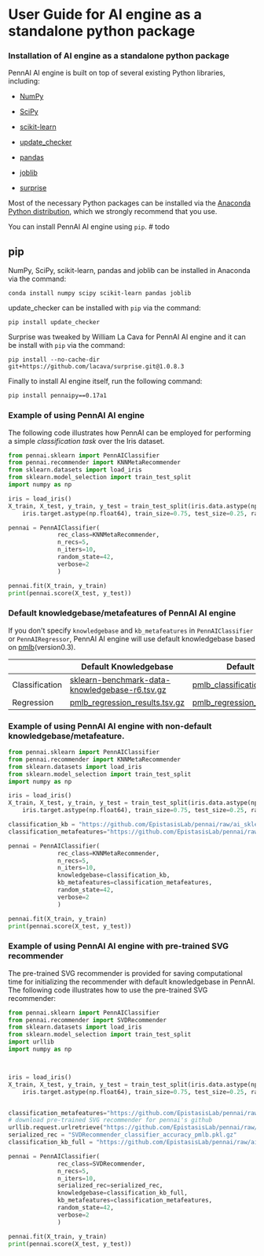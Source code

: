 #  User Guide for AI engine as a standalone python package

### Installation of AI engine as a standalone python package ###
PennAI AI engine is built on top of several existing Python libraries, including:

* [NumPy](http://www.numpy.org/)

* [SciPy](https://www.scipy.org/)

* [scikit-learn](http://www.scikit-learn.org/)

* [update_checker](https://github.com/bboe/update_checker)

* [pandas](http://pandas.pydata.org)

* [joblib](https://joblib.readthedocs.io/en/latest/)

* [surprise](http://surpriselib.com/)


Most of the necessary Python packages can be installed via the [Anaconda Python distribution](https://www.continuum.io/downloads), which we strongly recommend that you use.

You can install PennAI AI engine using `pip`. # todo
## pip

NumPy, SciPy, scikit-learn, pandas and joblib can be installed in Anaconda via the command:

```Shell
conda install numpy scipy scikit-learn pandas joblib
```

update_checker can be installed with `pip` via the command:

```Shell
pip install update_checker
```

Surprise was tweaked by William La Cava for PennAI AI engine and it can be install with `pip` via the command:

```Shell
pip install --no-cache-dir git+https://github.com/lacava/surprise.git@1.0.8.3
```

Finally to install AI engine itself, run the following command:

```Shell
pip install pennaipy==0.17a1
```

### Example of using PennAI AI engine ###

The following code illustrates how PennAI can be employed for performing a simple _classification task_ over the Iris dataset.

```Python
from pennai.sklearn import PennAIClassifier
from pennai.recommender import KNNMetaRecommender
from sklearn.datasets import load_iris
from sklearn.model_selection import train_test_split
import numpy as np

iris = load_iris()
X_train, X_test, y_train, y_test = train_test_split(iris.data.astype(np.float64),
    iris.target.astype(np.float64), train_size=0.75, test_size=0.25, random_state=42)

pennai = PennAIClassifier(
              rec_class=KNNMetaRecommender,
              n_recs=5,
              n_iters=10,
              random_state=42,
              verbose=2
              )

pennai.fit(X_train, y_train)
print(pennai.score(X_test, y_test))

```

### Default knowledgebase/metafeatures of PennAI AI engine

If you don't specify `knowledgebase` and `kb_metafeatures` in `PennAIClassifier` or `PennAIRegressor`, PennAI AI engine will use default knowledgebase based on [pmlb](https://github.com/EpistasisLab/penn-ml-benchmarks)(version0.3).

|                | Default Knowledgebase                          | Default Metafeatures                    |
|----------------|------------------------------------------------|-----------------------------------------|
| Classification | [sklearn-benchmark-data-knowledgebase-r6.tsv.gz](https://github.com/EpistasisLab/pennai/blob/master/data/knowledgebases/sklearn-benchmark-data-knowledgebase-r6.tsv.gz) | [pmlb_classification_metafeatures.csv.gz](https://github.com/EpistasisLab/pennai/blob/master/data/knowledgebases/pmlb_classification_metafeatures.csv.gz) |
| Regression     | [pmlb_regression_results.tsv.gz](https://github.com/EpistasisLab/pennai/blob/master/data/knowledgebases/pmlb_regression_results.tsv.gz)                 | [pmlb_regression_metafeatures.csv.gz](https://github.com/EpistasisLab/pennai/blob/master/data/knowledgebases/pmlb_regression_metafeatures.csv.gz)     |


### Example of using PennAI AI engine with non-default knowledgebase/metafeature. ###


```Python
from pennai.sklearn import PennAIClassifier
from pennai.recommender import KNNMetaRecommender
from sklearn.datasets import load_iris
from sklearn.model_selection import train_test_split
import numpy as np

iris = load_iris()
X_train, X_test, y_train, y_test = train_test_split(iris.data.astype(np.float64),
    iris.target.astype(np.float64), train_size=0.75, test_size=0.25, random_state=42)

classification_kb = "https://github.com/EpistasisLab/pennai/raw/ai_sklearn_api/data/knowledgebases/sklearn-benchmark5-data-knowledgebase-small.tsv.gz"
classification_metafeatures="https://github.com/EpistasisLab/pennai/raw/ai_sklearn_api/data/knowledgebases/pmlb_classification_metafeatures.csv.gz"

pennai = PennAIClassifier(
              rec_class=KNNMetaRecommender,
              n_recs=5,
              n_iters=10,
              knowledgebase=classification_kb,
              kb_metafeatures=classification_metafeatures,
              random_state=42,
              verbose=2
              )

pennai.fit(X_train, y_train)
print(pennai.score(X_test, y_test))

```

### Example of using PennAI AI engine with pre-trained SVG recommender ###

The pre-trained SVG recommender is provided for saving computational time for initializing the recommender with default knowledgebase in PennAI. The following code illustrates how to use the pre-trained SVG recommender:

```Python
from pennai.sklearn import PennAIClassifier
from pennai.recommender import SVDRecommender
from sklearn.datasets import load_iris
from sklearn.model_selection import train_test_split
import urllib
import numpy as np



iris = load_iris()
X_train, X_test, y_train, y_test = train_test_split(iris.data.astype(np.float64),
    iris.target.astype(np.float64), train_size=0.75, test_size=0.25, random_state=42)


classification_metafeatures="https://github.com/EpistasisLab/pennai/raw/ai_sklearn_api/data/knowledgebases/pmlb_classification_metafeatures.csv.gz"
# download pre-trained SVG recommender for pennai's github
urllib.request.urlretrieve("https://github.com/EpistasisLab/pennai/raw/ai_sklearn_api/data/recommenders/scikitlearn/SVDRecommender_classifier_accuracy_pmlb.pkl.gz", "SVDRecommender_classifier_accuracy_pmlb.pkl.gz")
serialized_rec = "SVDRecommender_classifier_accuracy_pmlb.pkl.gz"
classification_kb_full = "https://github.com/EpistasisLab/pennai/raw/ai_sklearn_api/data/knowledgebases/sklearn-benchmark-data-knowledgebase-r6.tsv.gz"

pennai = PennAIClassifier(
              rec_class=SVDRecommender,
              n_recs=5,
              n_iters=10,
              serialized_rec=serialized_rec,
              knowledgebase=classification_kb_full,
              kb_metafeatures=classification_metafeatures,
              random_state=42,
              verbose=2
              )

pennai.fit(X_train, y_train)
print(pennai.score(X_test, y_test))

```
